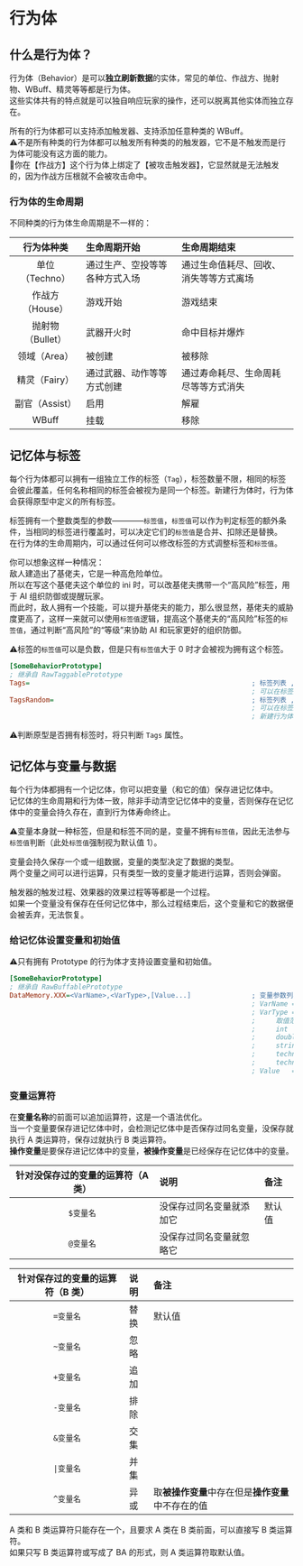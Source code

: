 # 行为体



## 什么是行为体？

行为体（Behavior）是可以**独立刷新数据**的实体，常见的单位、作战方、抛射物、WBuff、精灵等等都是行为体。  
这些实体共有的特点就是可以独自响应玩家的操作，还可以脱离其他实体而独立存在。  

所有的行为体都可以支持添加触发器、支持添加任意种类的 WBuff。  
⚠️不是所有种类的行为体都可以触发所有种类的的触发器，它不是不触发而是行为体可能没有这方面的能力。  
🌰你在【作战方】这个行为体上绑定了【被攻击触发器】，它显然就是无法触发的，因为作战方压根就不会被攻击命中。

### 行为体的生命周期

不同种类的行为体生命周期是不一样的：

|行为体种类|生命周期开始|生命周期结束|
|:-:|:-|:-|
|单位（Techno）|通过生产、空投等等各种方式入场|通过生命值耗尽、回收、消失等等方式离场|
|作战方（House）|游戏开始|游戏结束|
|抛射物（Bullet）|武器开火时|命中目标并爆炸|
|领域（Area）|被创建|被移除|
|精灵（Fairy）|通过武器、动作等等方式创建|通过寿命耗尽、生命周耗尽等等方式消失|
|副官（Assist）|启用|解雇|
|WBuff|挂载|移除|



## 记忆体与标签

每个行为体都可以拥有一组独立工作的标签（`Tag`），标签数量不限，相同的标签会彼此覆盖，任何名称相同的标签会被视为是同一个标签。新建行为体时，行为体会获得原型中定义的所有标签。  

标签拥有一个整数类型的参数————`标签值`，`标签值`可以作为判定标签的额外条件，当相同的标签进行覆盖时，可以决定它们的`标签值`是合并、扣除还是替换。  
在行为体的生命周期内，可以通过任何可以修改标签的方式调整标签和`标签值`。

你可以想象这样一种情况：  
敌人建造出了基佬夫，它是一种高危险单位。  
所以在写这个基佬夫这个单位的 ini 时，可以改基佬夫携带一个“高风险”标签，用于 AI 组织防御或提醒玩家。  
而此时，敌人拥有一个技能，可以提升基佬夫的能力，那么很显然，基佬夫的威胁度更高了，这样一来就可以使用`标签值`逻辑，提高这个基佬夫的“高风险”标签的`标签值`，通过判断“高风险”的“等级”来协助 AI 和玩家更好的组织防御。

⚠️标签的`标签值`可以是负数，但是只有`标签值`大于 0 时才会被视为拥有这个标签。

```ini
[SomeBehaviorPrototype]
; 继承自 RawTaggablePrototype
Tags=                                                       ; 标签列表 , 标签名字可以是纯数字以外的任意字符组合 , 不要超过 32 个字符
                                                            ; 可以在标签后面跟随一个整数来定义标签值 , 如果不填写的话就使用默认值 1
TagsRandom=                                                 ; 标签列表 , 标签名字可以是纯数字以外的任意字符组合 , 不要超过 32 个字符
                                                            ; 可以在标签后面跟随一个整数来定义标签值 , 如果不填写的话就使用默认值 1
                                                            ; 新建行为体时 , 行为体可以从这个列表中随机获取一个标签
```

⚠️判断原型是否拥有标签时，将只判断 `Tags` 属性。



## 记忆体与变量与数据

每个行为体都拥有一个记忆体，你可以把变量（和它的值）保存进记忆体中。  
记忆体的生命周期和行为体一致，除非手动清空记忆体中的变量，否则保存在记忆体中的变量会持久存在，直到行为体寿命终止。

⚠️变量本身就一种标签，但是和标签不同的是，变量不拥有`标签值`，因此无法参与`标签值`判断（此处`标签值`强制视为默认值 1）。

变量会持久保存一个或一组数据，变量的类型决定了数据的类型。  
两个变量之间可以进行运算，只有类型一致的变量才能进行运算，否则会弹窗。

触发器的触发过程、效果器的效果过程等等都是一个过程。  
如果一个变量没有保存在任何记忆体中，那么过程结束后，这个变量和它的数据便会被丢弃，无法恢复。

### 给记忆体设置变量和初始值

⚠️只有拥有 Prototype 的行为体才支持设置变量和初始值。

```ini
[SomeBehaviorPrototype]
; 继承自 RawBuffablePrototype
DataMemory.XXX=<VarName>,<VarType>,[Value...]               ; 变量参数列表 , XXX 是可以随便写的 , 不要超过 32 个字符 , 只是为了标签不重名
                                                            ; VarName = 变量名称 , 必要 , 可以是纯数字以外的任意字符组合 , 但是长度不少少于 4 个字符
                                                            ; VarType = 变量类型 , 必要
                                                            ;     取值范围 :
                                                            ;     int        = 整数
                                                            ;     double     = 浮点数
                                                            ;     string     = 文本
                                                            ;     techno     = 单位
                                                            ;     technoType = 单位类型
                                                            ; Value   = 值 , 可选 , 可以写多项 , 类型需要和变量匹配 , 否则可能弹窗 , 默认值 : 空
```

### 变量运算符

在**变量名称**的前面可以追加运算符，这是一个语法优化。  
当一个变量要保存进记忆体中时，会检测记忆体中是否保存过同名变量，没保存就执行 A 类运算符，保存过就执行 B 类运算符。  
**操作变量**是要保存进记忆体中的变量，**被操作变量**是已经保存在记忆体中的变量。

|针对没保存过的变量的运算符（A 类）|说明|备注|
|:-:|:-|:-|
|`$变量名`|没保存过同名变量就添加它|默认值|
|`@变量名`|没保存过同名变量就忽略它||

|针对保存过的变量的运算符（B 类）|说明|备注|
|:-:|:-|:-|
|`=变量名`|替换|默认值|
|`~变量名`|忽略||
|`+变量名`|追加||
|`-变量名`|排除||
|`&变量名`|交集||
|`\|变量名`|并集||
|`^变量名`|异或|取**被操作变量**中存在但是**操作变量**中不存在的值|

A 类和 B 类运算符只能存在一个，且要求 A 类在 B 类前面，可以直接写 B 类运算符。  
如果只写 B 类运算符或写成了 BA 的形式，则 A 类运算符取默认值。